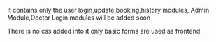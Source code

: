 It contains only the user login,update,booking,history modules, Admin Module,Doctor Login modules will be added soon

There is no css added into it only basic forms are used as frontend. 


